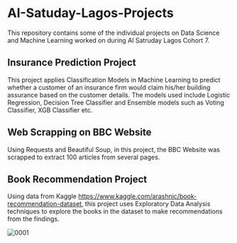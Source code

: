 # AI-Satuday-Lagos-Projects
This repository contains some of the individual projects on Data Science and Machine Learning worked on during AI Satruday Lagos Cohort 7. 

## Insurance Prediction Project
This project applies Classification Models in Machine Learning to predict whether a customer of an insurance firm would claim his/her building assurance based on the customer details. The models used include Logistic Regression, Decision Tree Classifier and Ensemble models such as Voting Classifier, XGB Classifier etc.

## Web Scrapping on BBC Website
Using Requests and Beautiful Soup, in this project, the BBC Website was scrapped to extract 100 articles from several pages. 

## Book Recommendation Project
Using data from Kaggle https://www.kaggle.com/arashnic/book-recommendation-dataset, this project uses Exploratory Data Analysis techniques to explore the books in the dataset to make recommendations from the findings.

![0001](https://user-images.githubusercontent.com/49078266/166107008-2794d99d-b11c-490c-b491-3216c2dfc8cd.jpg)
